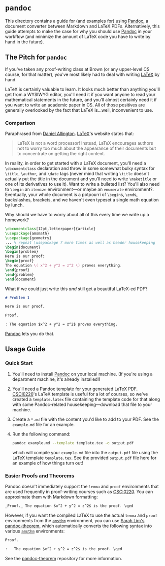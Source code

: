 # `pandoc`

This directory contains a guide for (and examples for) using [Pandoc][pandoc],
a document converter between Markdown and LaTeX PDFs. Alternatively, this guide
attempts to make the case for why you should use [Pandoc][pandoc] in your
workflow (and minimize the amount of LaTeX code you have to write by hand in
the future).

## The Pitch for `pandoc`

If you've taken any proof-writing class at Brown (or any upper-level CS course,
for that matter), you've most likely had to deal with writing
[LaTeX][latex-project] by hand.

LaTeX is certainly valuable to learn. It looks much better than anything you'll
get from a WYSIWYG editor, you'll need it if you want anyone to read your
mathematical statements in the future, and you'll almost certainly need it if
you want to write an academic paper in CS. All of those positives are generally
overlooked by the fact that LaTeX is...well, inconvenient to use.

### Comparison

Paraphrased from [Daniel Allington][allington]. [LaTeX][latex-project]'s website
states that:

> LaTeX is not a word processor! Instead, LaTeX encourages authors not to worry
> too much about the appearance of their documents but to concentrate on getting
> the right content.

In reality, in order to get started with a LaTeX document, you'll need a
`\documentclass` declaration and throw in some somewhat bulky syntax for
`\title`, `\author`, and `\date` tags (never mind that writing `\title` doesn't
actually put the title in the document and you'll need to write `\maketitle` or
one of its derivatives to use it). Want to write a bulleted list? You'll also
need to `\begin` an `itemize` environment—or maybe an `enumerate` environment?.
Eventually, your whole document is a potpourri of `\begin`s, `\end`s,
backslashes, brackets, and we haven't even typeset a single math equation by
lunch.

Why should we have to worry about all of this every time we write up a homework?

```latex
\documentclass[12pt,letterpaper]{article}
\usepackage{amsmath}
\usepackage{geometry}
... % repeat \usepackage 7 more times as well as header housekeeping
\begin{document}
\begin{problem}
Here is our proof:
\begin{proof}
The equation \( x^2 + y^2 = z^2 \) proves everything.
\end{proof}
\end{problem}
\end{document}
```

What if we could just write this _and_ still get a beautiful LaTeX-ed PDF?

```markdown
# Problem 1

Here is our proof.

Proof.

: The equation $x^2 + y^2 = z^2$ proves everything.
```

[Pandoc][pandoc] lets you do that.

## Usage Guide

### Quick Start

1. You'll need to install [Pandoc][pandoc] on your local machine. (If you're
using a department machine, it's already installed!)

2. You'll need a Pandoc template for your generated LaTeX PDF.
[CSCI0220][cs22]'s LaTeX template is useful for a lot of courses, so we've
created a `template.latex` file containing the template code for that along with
some Pandoc-related housekeeping—download that file to your machine.

3. Create a `*.md` file with the content you'd like to add to your PDF. See the
`example.md` file for an example.

4. Run the following command:

    ```bash
    pandoc example.md --template template.tex -o output.pdf
    ```

    which will compile your `example.md` file into the `output.pdf` file using
    the LaTeX template `template.tex`. See the provided `output.pdf` file here
    for an example of how things turn out!

### Easier Proofs and Theorems

Pandoc doesn't immediately support the `lemma` and `proof` environments that
are used frequently in proof-writing courses such as [CSCI0220][cs22]. You can
approximate them with Markdown formatting:

```markdown
_Proof._ The equation $x^2 + y^2 = z^2$ is the proof. \qed
```

However, if you want the compiled LaTeX to use the actual `lemma` and `proof`
environments from the [`amsthm`][amsthm] environment, you can use
[Sarah Lim's pandoc-theorem][pandoc-theorem], which automatically converts the
following syntax into various [`amsthm`][amsthm] environments:

```markdown
Proof.

:   The equation $x^2 + y^2 = z^2$ is the proof. \qed
```

See the [pandoc-theorem][pandoc-theorem] repository for more information.

[allington]: http://www.danielallington.net/2016/09/the-latex-fetish/
[amsthm]: https://www.ctan.org/pkg/amsthm
[cs22]: http://cs.brown.edu/courses/cs022/
[latex-project]: https://www.latex-project.org/
[pandoc]: https://pandoc.org/index.html
[pandoc-theorem]: https://github.com/sliminality/pandoc-theorem
